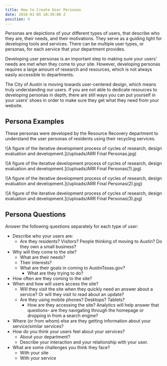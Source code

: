 ```yaml
---
title: How to Create User Personas
date: 2018-01-05 18:39:00 Z
position: 4
---
```


Personas are depictions of your different types of users, that describe who they are, their needs, and their motivations. They serve as a guiding light for developing tools and services. There can be multiple user types, or personas, for each service that your department provides.

Developing user personas is an important step to making sure your users’ needs are met when they come to your site. However, developing personas requires a large amount of research and resources, which is not always easily accessible to departments. 

The City of Austin is moving towards user-centered design, which means truly understanding our users. If you are not able to dedicate resources to developing personas in depth, there are still ways you can put yourself in your users’ shoes in order to make sure they get what they need from your website. 

## Persona Examples

These personas were developed by the Resource Recovery department to understand the user personas of residents using their recycling services. 

![A figure of the iterative development process of cycles of research, design evaluation and development.](/uploads/ARR Final Personas.jpg) 

![A figure of the iterative development process of cycles of research, design evaluation and development.](/uploads/ARR Final Personas(1).jpg) 

![A figure of the iterative development process of cycles of research, design evaluation and development.](/uploads/ARR Final Personas(2).jpg) 

![A figure of the iterative development process of cycles of research, design evaluation and development.](/uploads/ARR Final Personas(3).jpg) 

## Persona Questions

Answer the following questions separately for each type of user:

* Describe who your users are:
  * Are they residents? Visitors? People thinking of moving to Austin? Do they own a small business? 
* Why will they come to the site? 
  * What are their needs?
  * Their interests?
  * What are their goals in coming to AustinTexas.gov?
    * What are they trying to do?
* How often are they coming to the site?
* When and how will users access the site?
  * Will they visit the site when they quickly need an answer about a service? Or will they visit to read about an update?
  * Are they using mobile phones? Desktops? Tablets?
    * How are they accessing the site? Analytics will help answer that questions- are they navigating through the homepage or dropping in from a search engine?
* Where (or from whom) else are they getting information about your service/similar services?
* How do you think your users feel about your services?
  * About your department?
  * Describe your interaction and your relationship with your user.
* What are some challenges you think they face?
  * With your site
  * With your service